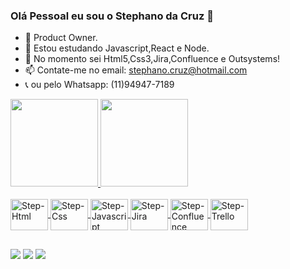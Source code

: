 ### Olá Pessoal eu sou o Stephano da Cruz 👋

- 🔭 Product Owner.
- 🌱 Estou estudando Javascript,React e Node.
- 🤔 No momento sei Html5,Css3,Jira,Confluence e Outsystems!
- 📫 Contate-me no email: stephano.cruz@hotmail.com
- 📞 ou pelo Whatsapp: (11)94947-7189

<div>
    <a href="https://beacons.ai/StephanoCruz">
    <img height="140em" src="https://github-readme-stats.vercel.app/api?username=StephanoCruz&show_icons=true&theme=dark&include_all_commits=true&count_private=true"/>
    <img height="140em" src="https://github-readme-stats.vercel.app/api/top-langs/?username=StephanoCruz&layout=compact&langs_count=16&theme=dark"/>
</div>

<div style="display; inline_block"><br>
    <img align="center" alt="Step-Html" height="50" width="60" src="https://cdn.jsdelivr.net/gh/devicons/devicon/icons/html5/html5-plain-wordmark.svg" />
    <img align="center" alt="Step-Css" height="50" width="60" src="https://cdn.jsdelivr.net/gh/devicons/devicon/icons/css3/css3-plain-wordmark.svg" />
    <img align="center" alt="Step-Javascript" height="50" width="60" src="https://cdn.jsdelivr.net/gh/devicons/devicon/icons/javascript/javascript-plain.svg" />
    <img align="center" alt="Step-Jira" height="50" width="60" src="https://cdn.jsdelivr.net/gh/devicons/devicon/icons/jira/jira-original-wordmark.svg" />
    <img align="center" alt="Step-Confluence" height="50" width="60" src="https://cdn.jsdelivr.net/gh/devicons/devicon/icons/confluence/confluence-original-wordmark.svg" />
    <img align="center" alt="Step-Trello" height="50" width="60" src="https://cdn.jsdelivr.net/gh/devicons/devicon/icons/trello/trello-plain.svg" />         
</div>

##

<div>
    <a href= "https://www.facebook.com/fawkes.guy/" taarget="_blank"> <img src ="https://img.shields.io/badge/Facebook-1877F2?style=for-the-badge&logo=facebook&logoColor=white" target="_blank"></a>
    <a href= "https://www.instagram.com/stephanofawkes/" taarget="_blank"> <img src ="https://img.shields.io/badge/Instagram-E4405F?style=for-the-badge&logo=instagram&logoColor=white" target="_blank"></a>
    <a href= "https://www.linkedin.com/in/stephano-da-cruz-08108613a/" taarget="_blank"> <img src ="https://img.shields.io/badge/LinkedIn-0077B5?style=for-the-badge&logo=linkedin&logoColor=white" target="_blank"></a>
</div>

            
          
